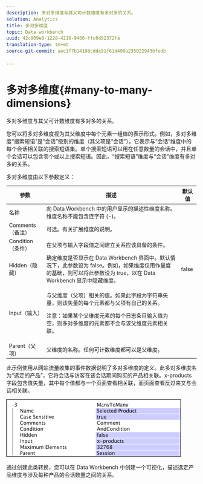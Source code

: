 ```yaml
---
description: 多对多维度与其父可计数维度有多对多的关系。
solution: Analytics
title: 多对多维度
topic: Data workbench
uuid: 42c909e8-1228-4210-9406-ffc0d92372fa
translation-type: tm+mt
source-git-commit: aec1f7b14198cdde91f61d490a235022943bfedb

---
```



# 多对多维度{#many-to-many-dimensions}

多对多维度与其父可计数维度有多对多的关系。

您可以将多对多维度视为其父维度中每个元素一组值的表示形式。例如，多对多维度“搜索短语”是“会话”级别的维度（其父项是“会话”）。它表示与“会话”维度中的每个会话相关联的搜索短语集。单个搜索短语可以用在任意数量的会话中，并且单个会话可以包含零个或以上搜索短语。因此，“搜索短语”维度与“会话”维度有多对多的关系。

多对多维度由以下参数定义：

<table id="table_A6D495008DFF4DD28A3ECD718D775E54"> 
 <thead> 
  <tr> 
   <th colname="col1" class="entry"> 参数 </th> 
   <th colname="col2" class="entry"> 描述 </th> 
   <th colname="col3" class="entry"> 默认值 </th> 
  </tr> 
 </thead>
 <tbody> 
  <tr> 
   <td colname="col1"> 名称 </td> 
   <td colname="col2"> 向 Data Workbench 中的用户显示的描述性维度名称。维度名称不能包含连字符 (-)。 </td> 
   <td colname="col3"> </td> 
  </tr> 
  <tr> 
   <td colname="col1"> Comments（备注） </td> 
   <td colname="col2"> 可选。有关扩展维度的说明。 </td> 
   <td colname="col3"> </td> 
  </tr> 
  <tr> 
   <td colname="col1"> Condition（条件） </td> 
   <td colname="col2"> 在父项与输入字段值之间建立关系应该具备的条件。 </td> 
   <td colname="col3"> </td> 
  </tr> 
  <tr> 
   <td colname="col1"> Hidden（隐藏） </td> 
   <td colname="col2"> 确定维度是否显示在 Data Workbench 界面中。默认情况下，此参数设为 false。例如，如果维度仅用作量度的基础，则可以将此参数设为 true，以在 Data Workbench 显示中隐藏维度。 </td> 
   <td colname="col3"> false </td> 
  </tr> 
  <tr> 
   <td colname="col1"> Input（输入） </td> 
   <td colname="col2"> <p>与父维度（父项）相关的值。如果此字段为字符串矢量，则该矢量的每个元素都与父项有自己的关系。 </p> <p> <p>注意：如果某个父维度元素的每个日志条目输入值为空，则多对多维度的元素都不会与该父维度元素相关联。 </p> </p> </td> 
   <td colname="col3"> </td> 
  </tr> 
  <tr> 
   <td colname="col1"> Parent（父项） </td> 
   <td colname="col2"> 父维度的名称。任何可计数维度都可以是父维度。 </td> 
   <td colname="col3"> </td> 
  </tr> 
 </tbody> 
</table>

此示例使用从网站流量收集的事件数据说明了多对多维度的定义。此多对多维度名为“选定的产品”，它将会话与访客在该会话期间购买的产品相关联。x-products 字段包含值矢量，其中每个值都与一个页面查看相关联，而页面查看反过来又与会话相关联。

![](assets/cfg_Transformation_Dim_ManytoMany.png)

通过创建此类转换，您可以在 Data Workbench 中创建一个可视化，描述选定产品维度与涉及每种产品的会话数量之间的关系。
